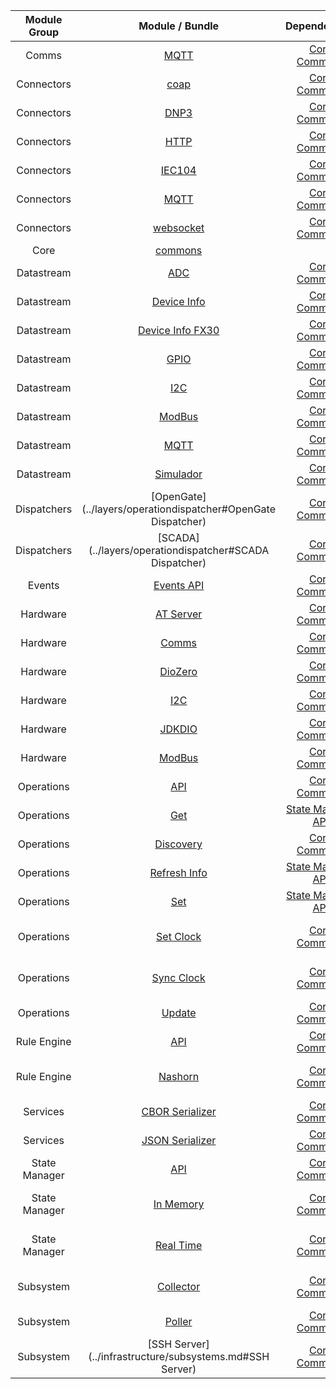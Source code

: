 | Module Group  | Module / Bundle                                                | Dependencies                                          |                                                  |                                                       |                                                   |
| :-----------: | :------------------------------------------------------------: | :---------------------------------------------------: | :----------------------------------------------: | :---------------------------------------------------: | :-----------------------------------------------: |
| Comms         | [MQTT](../infrastructure/comms.md)                             | [Core Commons](../infrastructure/core.md)             |                                                  |                                                       |                                                   |
| Connectors    | [coap](../layers/connectors/coap.md)                           | [Core Commons](../infrastructure/core.md)             | [AT Server](../layers/hardware/atserver.md)      |                                                       |                                                   |
| Connectors    | [DNP3](../layers/connectors/dnp3.md)                           | [Core Commons](../infrastructure/core.md)             |                                                  |                                                       |                                                   |
| Connectors    | [HTTP](../layers/connectors/http.md)                           | [Core Commons](../infrastructure/core.md)             |                                                  |                                                       |                                                   |
| Connectors    | [IEC104](../layers/connectors/iec104.md)                       | [Core Commons](../infrastructure/core.md)             |                                                  |                                                       |                                                   |
| Connectors    | [MQTT](../layers/connectors/mqtt.md)                           | [Core Commons](../infrastructure/core.md)             | [MQTT Comms](../infrastructure/comms.md)         |                                                       |                                                   |
| Connectors    | [websocket](../layers/connectors/websocket.md)                 | [Core Commons](../infrastructure/core.md)             |                                                  |                                                       |                                                   |
| Core          | [commons](../infrastructure/core.md)                           |                                                       |                                                  |                                                       |                                                   |
| Datastream    | [ADC](../layers/datastreams/adc.md)                            | [Core Commons](../infrastructure/core.md)             |                                                  |                                                       |                                                   |
| Datastream    | [Device Info](../layers/datastreams/deviceinfo.md)             | [Core Commons](../infrastructure/core.md)             |                                                  |                                                       |                                                   |
| Datastream    | [Device Info FX30](../layers/datastreams/deviceinfo.md)        | [Core Commons](../infrastructure/core.md)             |                                                  |                                                       |                                                   |
| Datastream    | [GPIO](../layers/datastreams/gpio.md)                          | [Core Commons](../infrastructure/core.md)             |                                                  |                                                       |                                                   |
| Datastream    | [I2C](../layers/datastreams/i2c.md)                            | [Core Commons](../infrastructure/core.md)             | [Event API](../layers/eventdispatcher/events.md) |                                                       |                                                   |
| Datastream    | [ModBus](../layers/datastreams/modbus.md)                      | [Core Commons](../infrastructure/core.md)             |                                                  |                                                       |                                                   |
| Datastream    | [MQTT](../layers/datastreams/mqtt.md)                          | [Core Commons](../infrastructure/core.md)             | [MQTT Comms](../infrastructure/comms.md)         |                                                       |                                                   |
| Datastream    | [Simulador](../layers/datastreams/simulator.md)                | [Core Commons](../infrastructure/core.md)             |                                                  |                                                       |                                                   |
| Dispatchers   | [OpenGate](../layers/operationdispatcher#OpenGate Dispatcher)  | [Core Commons](../infrastructure/core.md)             | [Operation API](../layers/operations)            | [Event API](../layers/eventdispatcher/events.md)      |                                                   |
| Dispatchers   | [SCADA](../layers/operationdispatcher#SCADA Dispatcher)        | [Core Commons](../infrastructure/core.md)             |                                                  |                                                       |                                                   |
| Events        | [Events API](../layers/eventdispatcher/events.md)              | [Core Commons](../infrastructure/core.md)             |                                                  |                                                       |                                                   |
| Hardware      | [AT Server](../layers/hardware/atserver.md)                    | [Core Commons](../infrastructure/core.md)             |                                                  |                                                       |                                                   |
| Hardware      | [Comms](../layers/hardware/comms.md)                           | [Core Commons](../infrastructure/core.md)             |                                                  |                                                       |                                                   |
| Hardware      | [DioZero](../layers/hardware/diozero.md)                       | [Core Commons](../infrastructure/core.md)             |                                                  |                                                       |                                                   |
| Hardware      | [I2C](../layers/hardware/i2c.md)                               | [Core Commons](../infrastructure/core.md)             |                                                  |                                                       |                                                   |
| Hardware      | [JDKDIO](../layers/hardware/jdkdio.md)                         | [Core Commons](../infrastructure/core.md)             |                                                  |                                                       |                                                   |
| Hardware      | [ModBus](../layers/hardware/modbus.md)                         | [Core Commons](../infrastructure/core.md)             |                                                  |                                                       |                                                   |
| Operations    | [API](../layers/operations/README.md)                          | [Core Commons](../infrastructure/core.md)             |                                                  |                                                       |                                                   |
| Operations    | [Get](../layers/operations/getdeviceparameters.md)             | [State Manager API](../layers/statemanager/README.md) | [Operation API](../layers/operations)            |                                                       |                                                   |
| Operations    | [Discovery](../layers/operations/discover.md)                  | [Core Commons](../infrastructure/core.md)             | [Operation API](../layers/operations)            | [MQTT Comms](../infrastructure/comms.md)              |                                                   |
| Operations    | [Refresh Info](../layers/operations/refreshinfo.md)            | [State Manager API](../layers/statemanager/README.md) | [Operation API](../layers/operations)            |                                                       |                                                   |
| Operations    | [Set](../layers/operations/setdeviceparameters.md)             | [State Manager API](../layers/statemanager/README.md) | [Operation API](../layers/operations)            |                                                       |                                                   |
| Operations    | [Set Clock](../layers/operations/setclock.md)                  | [Core Commons](../infrastructure/core.md)             | [Operation API](../layers/operations)            | [State Manager API](../layers/statemanager/README.md) |                                                   |
| Operations    | [Sync Clock](../layers/operations/synchronizeclock.md)         | [Core Commons](../infrastructure/core.md)             | [Operation API](../layers/operations)            | [State Manager API](../layers/statemanager/README.md) |                                                   |
| Operations    | [Update](../layers/operations/update.md)                       | [Core Commons](../infrastructure/core.md)             | [Operation API](../layers/operations)            |                                                       |                                                   |
| Rule Engine   | [API](../layers/ruleengine/README.md)                          | [Core Commons](../infrastructure/core.md)             | [Event API](../layers/eventdispatcher/events.md) |                                                       |                                                   |
| Rule Engine   | [Nashorn](../layers/ruleengine/nashorn.md)                     | [Core Commons](../infrastructure/core.md)             | [Event API](../layers/eventdispatcher/events.md) | [State Manager API](../layers/statemanager/README.md) | [Rule Engine API](../layers/ruleengine/README.md) |
| Services      | [CBOR Serializer](../infrastructure/services.md#Serialization) | [Core Commons](../infrastructure/core.md)             |                                                  |                                                       |                                                   |
| Services      | [JSON Serializer](../infrastructure/services.md#Serialization) | [Core Commons](../infrastructure/core.md)             |                                                  |                                                       |                                                   |
| State Manager | [API](../layers/statemanager/README.md)                        | [Core Commons](../infrastructure/core.md)             | [Event API](../layers/eventdispatcher/events.md) |                                                       |                                                   |
| State Manager | [In Memory](../layers/statemanager/inmemory.md)                | [Core Commons](../infrastructure/core.md)             | [Event API](../layers/eventdispatcher/events.md) | [State Manager API](../layers/statemanager/README.md) | [Rule Engine API](../layers/ruleengine/README.md) |
| State Manager | [Real Time](../layers/statemanager/realtime.md)                | [Core Commons](../infrastructure/core.md)             | [Event API](../layers/eventdispatcher/events.md) | [State Manager API](../layers/statemanager/README.md) |                                                   |
| Subsystem     | [Collector](../infrastructure/subsystems.md#Collector)         | [Core Commons](../infrastructure/core.md)             | [Event API](../layers/eventdispatcher/events.md) | [State Manager API](../layers/statemanager/README.md) |                                                   |
| Subsystem     | [Poller](../infrastructure/subsystems.md#Poller)               | [Core Commons](../infrastructure/core.md)             |                                                  |                                                       |                                                   |
| Subsystem     | [SSH Server](../infrastructure/subsystems.md#SSH Server)       | [Core Commons](../infrastructure/core.md)             |                                                  |                                                       |                                                   |